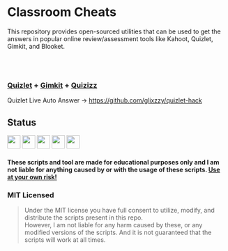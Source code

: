 # Classroom Cheats
This repository provides open-sourced utilities that can be used to get the answers in popular online review/assessment tools like Kahoot, Quizlet, Gimkit, and Blooket.

<br><br>
### [Quizlet](quizlet/README.md) + [Gimkit](gimkit/README.md) + [Quizizz](quizizz/README.md)

Quizlet Live Auto Answer -> https://github.com/glixzzy/quizlet-hack

## Status
<img src="https://img.shields.io/badge/Gimkit%20Script-Patched-critical" height=30>
<img src="https://img.shields.io/badge/Quizlet%20Live%20Answers-Working-success" height=30>
<img src="https://img.shields.io/badge/Quizlet%20Micromatch%20Answers-Working-success" height=30>
<img src="https://img.shields.io/badge/Quizlet%20Gravity%20Answers-Working-success" height=30>
<img src="https://img.shields.io/badge/Quizizz%20Answers-Unknown-important" height=30>


#### These scripts and tool are made for educational purposes only and I am not liable for anything caused by or with the usage of these scripts. [Use at your own risk!](README.md)

### MIT Licensed
> Under the MIT license you have full consent to utilize, modify, and distribute the scripts present in this repo.<br>
> However, I am not liable for any harm caused by these, or any modified versions of the scripts. And it is not guaranteed that the scripts will work at all times.<br>
